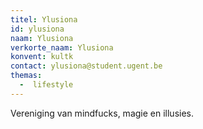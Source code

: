 ```yaml
---
titel: Ylusiona
id: ylusiona
naam: Ylusiona
verkorte_naam: Ylusiona
konvent: kultk
contact: ylusiona@student.ugent.be
themas:
  -  lifestyle
---
```

Vereniging van mindfucks, magie en illusies.
